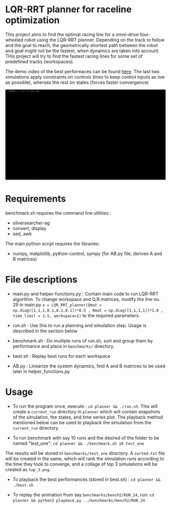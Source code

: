 # LQR-RRT planner for raceline optimization
This project aims to find the optimal racing line for a omni-drive four-wheeled robot using the LQR-RRT planner. Depending on the track to follow and the goal to reach, the geometrically shortest path between the robot and goal might not be the fastest, when dynamics are taken into account. THis project will try to find the fastest racing lines for some set of predefined tracks (workspaces). 

The demo video of the best performaces can be found [here](https://github.com/adityapande-1995/optimal-planner/blob/main/animations/best-runs.mp4). The last two simulations apply constraints on controls (tries to keep control inputs as low as possible), whereas the rest on states (forces faster convergence)

![Animation for best runs](https://github.com/adityapande-1995/optimal-planner/blob/main/animations/best-runs-gif.gif)

# Requirements

benchmark.sh requires the command line utilities :
- silversearcher-ag
- convert, display
- sed, awk

The main python script requires the libraries:
- numpy, matplotlib, python-control, sympy (for AB.py file, derives A and B matrices)

# File descriptions
- main.py and helper-functions.py : Contain main code to run LQR-RRT algorithm. To change workspace and Q,R matrices, modify the line no. 29 in main.py 
```a = LQR_RRT_planner(Qmat = np.diag([1,1,1,0.1,0.1,0.1])*0.5 , Rmat = np.diag([1,1,1,1])*1.0 , time_limit = 1.5, workspace=1)``` to the required parameters.

- run.sh : Use this to run a planning and simulation step. Usage is described in the section below
- benchmark.sh : Do multiple runs of run.sh, sort and group them by performance and place in ```benchmarks/``` directory.
- best.sh : Replay best runs for each workspace
- AB.py : Linearize the system dynamics, find A and B matrices to be used later in helper_functions.py

# Usage
- To run the program once, execute : 
```cd planner && ./run.sh```. This will create a ```current_run``` directory in ```planner``` which will contain snapshots of the simulation, the states, and time series plot.
The playback method mentioned below can be used to playback the simulation from the ```current_run``` directory.

- To run benchmark with say 10 runs and the desired of the folder to be named "test_one":
```cd planner && ./benchmark.sh 10 test_one```

The results will be stored in ```benchmarks/test_one``` directory. A ```sorted.txt``` file will be created in the same, which will rank the simulation runs according to the time they took to converge, and a collage of top 3 simulations will be created as ```top_3.png```.

- To playback the best performances (stored in best.sh) :
```cd planner && ./best.sh```

- To replay the animation from say ```benchmarks/bench2/RUN_24```, run:
```cd planner && python3 playback.py ../benchmarks/bench2/RUN_24```


